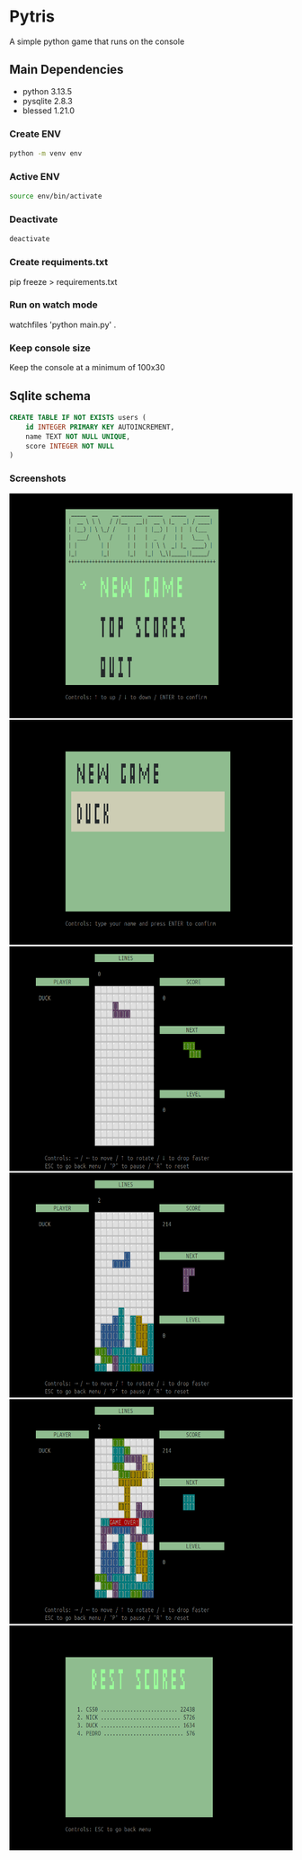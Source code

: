 # Pytris

A simple python game that runs on the console

## Main Dependencies

- python 3.13.5
- pysqlite 2.8.3
- blessed 1.21.0

### Create ENV

```bash
python -m venv env
```

### Active ENV

```bash
source env/bin/activate
```

### Deactivate

```bash
deactivate
```

### Create requiments.txt

pip freeze > requirements.txt

### Run on watch mode

watchfiles 'python main.py' .

### Keep console size

Keep the console at a minimum of 100x30

## Sqlite schema

```sql
CREATE TABLE IF NOT EXISTS users (
    id INTEGER PRIMARY KEY AUTOINCREMENT,
    name TEXT NOT NULL UNIQUE,
    score INTEGER NOT NULL
)

```

### Screenshots

<img src="./assets/images/examples/1.png" alt="menu" width="550" height="400">
<img src="./assets/images/examples/2.png" alt="new game" width="550" height="400">
<img src="./assets/images/examples/3.png" alt="game play" width="550" height="400">
<img src="./assets/images/examples/5.png" alt="game play 2" width="550" height="400">
<img src="./assets/images/examples/6.png" alt="game over" width="550" height="400">
<img src="./assets/images/examples/4.png" alt="scores" width="550" height="400">
